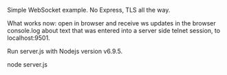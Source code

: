 Simple WebSocket example. No Express, TLS all the way.

What works now: open in browser and receive ws updates in the browser console.log about text that was entered into a server side telnet session, to localhost:9501.

Run server.js with Nodejs version v6.9.5.

 node server.js
